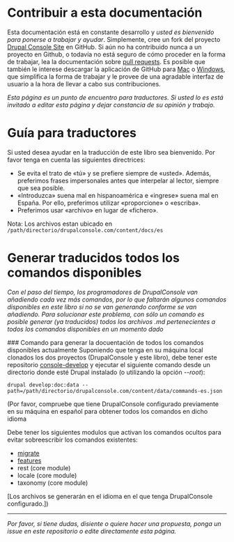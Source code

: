 # Contribuir a esta documentación
Esta documentación está en constante desarrollo y *usted es bienvenido para ponerse a trabajar y ayudar*. Simplemente, cree un fork del proyecto [Drupal Console Site](https://github.com/hechoendrupal/drupalconsole.com "(esta documentación)") en GitHub. Si aún no ha contribuido nunca a un proyecto en Github, o todavía no está seguro de cómo proceder en la forma de trabajar, lea la documentación sobre [pull requests](https://help.github.com/articles/using-pull-requests/). 
Es posible que también le interese descargar la aplicación de GitHub para [Mac](https://mac.github.com) o [Windows](https://windows.github.com), que simplifica la forma de trabajar y le provee de una agradable interfaz de usuario a la hora de llevar a cabo sus contribuciones.

*Esta página es un punto de encuentro para traductores. Si usted lo es está invitado a editar esta página y dejar constancia de su opinión y trabajo.*

# Guía para traductores
Si usted desea ayudar en la traducción de este libro sea bienvenido. Por favor tenga en cuenta las siguientes directrices:

* Se evita el trato de «tú» y se prefiere siempre de «usted». Además, preferimos frases impersonales antes que interpelar al lector, siempre que sea posible.
* «Introduzca» suena mal en hispanoamérica e «ingrese» suena mal en España. Por ello, preferimos utilizar «proporcione» o «escriba».
* Preferimos usar «archivo» en lugar de «fichero».

Nota: Los archivos estan ubicado en ```/path/directorio/drupalconsole.com/content/docs/es```

# Generar traducidos todos los comandos disponibles
*Con el paso del tiempo, los programadores de DrupalConsole van añadiendo cada vez más comandos, por lo que faltarán algunos comandos disponibles en este libro si no se van generando conforme se van añadiendo. Para solucionar este problema, con sólo un comando es posible generar (ya traducidos) todos los archivos .md pertenecientes a todos los comandos disponibles en un momento dado*

### Comando para generar la docuentación de todos los comandos disponibles actualmente
Suponiendo que tenga en su máquina local clonados los dos proyectos (DrupalConsole y este libro), debe tener este repositorio [console-develop](https://github.com/weknowinc/drupal-console-develop) y ejecutar el siguiente comando desde un directorio donde esté Drupal instalado (o utilizando la opción *--root*):

``` 
drupal develop:doc:data --path=/path/directorio/drupalconsole.com/content/data/commands-es.json 
```

(Por favor, compruebe que tiene DrupalConsole configurado previamente en su máquina en español para obtener todos los comandos en dicho idioma

Debe tener los siguientes modulos que activan los comandos ocultos para evitar sobreescribir los comandos existentes:
* [migrate](https://www.drupal.org/project/migrate)
* [features](https://www.drupal.org/project/features)
* rest (core module)
* locale (core module)
* taxonomy (core module)

[Los archivos se generarán en el idioma en el que tenga DrupalConsole configurado.])

___
*Por favor, si tiene dudas, disiente o quiere hacer una propuesta, ponga un issue en este repositorio o edite directamente esta página.*
